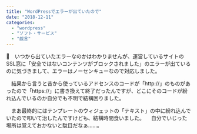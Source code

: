 ```yaml
---
title: "WordPressでエラーが出ていたので"
date: "2018-12-11"
categories: 
  - "wordpress"
  - "ソフト・サービス"
  - "戯言"
---
```


　いつから出ていたエラーなのかはわかりませんが、運営しているサイトのSSL窓に「安全ではないコンテンツがブロックされました」のエラーが出ているのに気づきまして、エラーはノーセンキューなので対応しました。

　結果から言うと昔から使っているアドセンスのコードが「http://」のものがあったので「https://」に書き換えて終了だったんですが、どこにそのコードが紛れ込んでいるのか自分でも不明で結構困りました。

　まあ最終的にはテンプレートのウィジェットの「テキスト」の中に紛れ込んでいたので叩いて治したんですけども、結構時間食いました。 　自分でいじった場所は覚えておかないと駄目だなぁ……。
